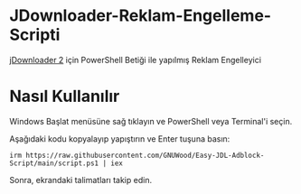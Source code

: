 ﻿# JDownloader-Reklam-Engelleme-Scripti

[jDownloader 2](https://jdownloader.org/jdownloader2) için PowerShell Betiği ile yapılmış Reklam Engelleyici

# Nasıl Kullanılır

Windows Başlat menüsüne sağ tıklayın ve PowerShell veya Terminal'i seçin.

Aşağıdaki kodu kopyalayıp yapıştırın ve Enter tuşuna basın:

`irm https://raw.githubusercontent.com/GNUWood/Easy-JDL-Adblock-Script/main/script.ps1 | iex`

Sonra, ekrandaki talimatları takip edin.
